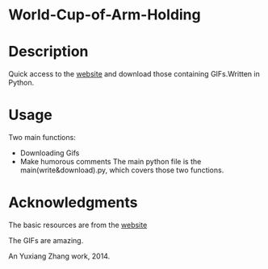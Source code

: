 World-Cup-of-Arm-Holding
=========================
Description
==
Quick access to the [website](http://www.dancinghenryalmanac.com/world-cup-folding-arms/random-player.html) and download those containing GIFs.Written in Python.


Usage
==
Two main functions: 
- Downloading Gifs
- Make humorous comments
The main python file is the main(write&download).py, which covers those two functions.

Acknowledgments
==
The basic resources are from the [website](http://www.dancinghenryalmanac.com/world-cup-folding-arms/random-player.html)

The GIFs are amazing.

An Yuxiang Zhang work, 2014.